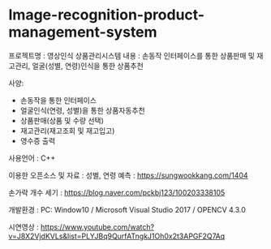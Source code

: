 # Image-recognition-product-management-system

프로젝트명 : 영상인식 상품관리시스템
내용 : 손동작 인터페이스를 통한 상품판매 및 재고관리, 얼굴(성별, 연령)인식을 통한 상품추천

사양:
- 손동작을 통한 인터페이스
- 얼굴인식(연령, 성별)을 통한 상품자동추천
- 상품판매(상품 및 수량 선택)
- 재고관리(재고조회 및 재고입고)
- 영수증 출력

사용언어 : C++

이용한 오픈소스 및 자료 :
성별, 연령 예측 : https://sungwookkang.com/1404

손가락 개수 세기 : https://blog.naver.com/pckbj123/100203338105

개발환경 : PC: Window10 / Microsoft Visual Studio 2017 / OPENCV 4.3.0

시연영상 : https://www.youtube.com/watch?v=J8X2VjdKVLs&list=PLYJBq9QurfATngkJ1Oh0x2t3APGF2Q7Aq
